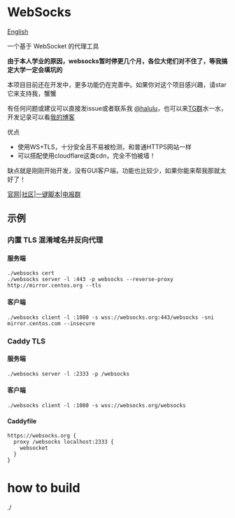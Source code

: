 # WebSocks

[English](https://github.com/lzjluzijie/websocks/blob/master/README-en.md)

一个基于 WebSocket 的代理工具

**由于本人学业的原因，websocks暂时停更几个月，各位大佬们对不住了，等我搞定大学一定会填坑的**

本项目目前还在开发中，更多功能仍在完善中。如果你对这个项目感兴趣，请star它来支持我，蟹蟹

有任何问题或建议可以直接发issue或者联系我 [@halulu](https://t.me/halulu)，也可以来[TG群](https://t.me/websocks)水一水，开发记录可以看[我的博客](https://halu.lu/post/websocks-development/)

优点
 - 使用WS+TLS，十分安全且不易被检测，和普通HTTPS网站一样
 - 可以搭配使用cloudflare这类cdn，完全不怕被墙！

缺点就是刚刚开始开发，没有GUI客户端，功能也比较少，如果你能来帮我那就太好了！

[官网](https://websocks.org/)|[社区](https://zhuji.lu/tags/websocks)|[一键脚本](https://zhuji.lu/topic/15/websocks-一键脚本-简易安装教程)|[电报群](https://t.me/websocks)

## 示例

### 内置 TLS 混淆域名并反向代理

#### 服务端
```
./websocks cert
./websocks server -l :443 -p websocks --reverse-proxy http://mirror.centos.org --tls
```

#### 客户端
```
./websocks client -l :1080 -s wss://websocks.org:443/websocks -sni mirror.centos.com --insecure
```


### Caddy TLS

#### 服务端
```
./websocks server -l :2333 -p /websocks
```

#### 客户端
```
./websocks client -l :1080 -s wss://websocks.org/websocks
```

#### Caddyfile
```
https://websocks.org {
  proxy /websocks localhost:2333 {
    websocket
  }
}
```
# how to build
./
